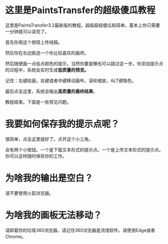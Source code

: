 # 这里是PaintsTransfer的超级傻瓜教程

这里是PaintsTransfer3.2最新版的教程。超级超级傻瓜和简单。基本上你只需要一分钟就可以读完了。

首先你用这个按钮上传线稿。

然后你在左边挑选一个你比较喜欢的画师。

然后随便画一点给点颜色的提示，当然你要是懒也可以跳过这一步。你添加提示点的过程中，系统会实时生成**低质量的预览。**

记住：左键绘画，右键或者中键移动画布，滚轮缩放，ALT键吸色。

最后点击这里，系统会输出**高质量的最终结果**。

教程结束。下面是一些常见问题。

# 我要如何保存我的提示点呢？

很简单，点击这里就好了。点开这个小三角。

会有两个小按钮。一个是下载文本形式的提示点。一个是上传文本形式的提示点。你可以这样随时保存你的工作。

# 为啥我的输出是空白？

请不要使用火狐浏览器。

# 为啥我的画板无法移动？

请卸载你的垃圾360浏览器。请记住360浏览器是流氓软件。请使用Edge或者Chrome。

